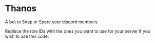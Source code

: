 # Thanos
A bot to Snap or Spare your discord members

Replace the role IDs with the ones you want to use for your server if you wish to use this code.
